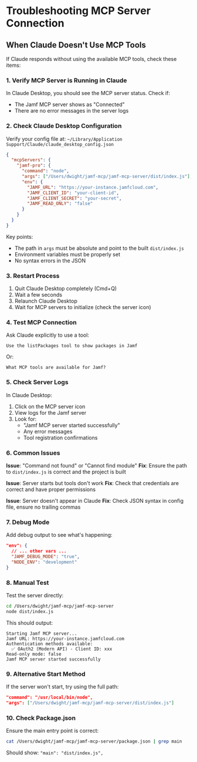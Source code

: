 # Troubleshooting MCP Server Connection

## When Claude Doesn't Use MCP Tools

If Claude responds without using the available MCP tools, check these items:

### 1. Verify MCP Server is Running in Claude

In Claude Desktop, you should see the MCP server status. Check if:
- The Jamf MCP server shows as "Connected"
- There are no error messages in the server logs

### 2. Check Claude Desktop Configuration

Verify your config file at:
`~/Library/Application Support/Claude/claude_desktop_config.json`

```json
{
  "mcpServers": {
    "jamf-pro": {
      "command": "node",
      "args": ["/Users/dwight/jamf-mcp/jamf-mcp-server/dist/index.js"],
      "env": {
        "JAMF_URL": "https://your-instance.jamfcloud.com",
        "JAMF_CLIENT_ID": "your-client-id",
        "JAMF_CLIENT_SECRET": "your-secret",
        "JAMF_READ_ONLY": "false"
      }
    }
  }
}
```

Key points:
- The path in `args` must be absolute and point to the built `dist/index.js`
- Environment variables must be properly set
- No syntax errors in the JSON

### 3. Restart Process

1. Quit Claude Desktop completely (Cmd+Q)
2. Wait a few seconds
3. Relaunch Claude Desktop
4. Wait for MCP servers to initialize (check the server icon)

### 4. Test MCP Connection

Ask Claude explicitly to use a tool:
```
Use the listPackages tool to show packages in Jamf
```

Or:
```
What MCP tools are available for Jamf?
```

### 5. Check Server Logs

In Claude Desktop:
1. Click on the MCP server icon
2. View logs for the Jamf server
3. Look for:
   - "Jamf MCP server started successfully"
   - Any error messages
   - Tool registration confirmations

### 6. Common Issues

**Issue**: "Command not found" or "Cannot find module"
**Fix**: Ensure the path to `dist/index.js` is correct and the project is built

**Issue**: Server starts but tools don't work
**Fix**: Check that credentials are correct and have proper permissions

**Issue**: Server doesn't appear in Claude
**Fix**: Check JSON syntax in config file, ensure no trailing commas

### 7. Debug Mode

Add debug output to see what's happening:
```json
"env": {
  // ... other vars ...
  "JAMF_DEBUG_MODE": "true",
  "NODE_ENV": "development"
}
```

### 8. Manual Test

Test the server directly:
```bash
cd /Users/dwight/jamf-mcp/jamf-mcp-server
node dist/index.js
```

This should output:
```
Starting Jamf MCP server...
Jamf URL: https://your-instance.jamfcloud.com
Authentication methods available:
  ✅ OAuth2 (Modern API) - Client ID: xxx
Read-only mode: false
Jamf MCP server started successfully
```

### 9. Alternative Start Method

If the server won't start, try using the full path:
```json
"command": "/usr/local/bin/node",
"args": ["/Users/dwight/jamf-mcp/jamf-mcp-server/dist/index.js"]
```

### 10. Check Package.json

Ensure the main entry point is correct:
```bash
cat /Users/dwight/jamf-mcp/jamf-mcp-server/package.json | grep main
```

Should show: `"main": "dist/index.js",`